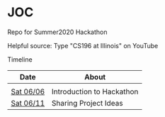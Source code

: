 # JOC
Repo for Summer2020 Hackathon

Helpful source: Type "CS196 at Illinois" on YouTube

Timeline


| Date | About |
| - | - |
| | |
| [Sat 06/06](/Timeline/06-06.md) | Introduction to Hackathon |
| [Sat 06/11](/Timeline/06-11.md) | Sharing Project Ideas |
